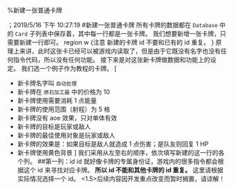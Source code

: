 
%新建一张普通卡牌

；2019/5/16 下午 10:27:19
#新建一张普通卡牌
所有卡牌的数据都在 `Database` 中的 `Card` 子列表中保存着，其中每一行都是一张卡牌。
我们想要新增一张卡牌，只需要新建一行即可。
region w {注意
新建的卡牌 id 不要和已有的 id 重复。
}
原理上来讲，此时这张卡已经可以被游戏内读取了，但是由于它既没有名字也没有任何指令代码，所以没有任何功能。
接下来是对这张新卡牌做数据和功能上的设定。
我们选一个例子作为教程的卡牌。
[
+ 新卡牌名字叫 `自动处理`
+ 新卡牌在 `原石加工器` 中的价格为 10
+ 新卡牌使用需要消耗 1 点能量
+ 新卡牌的使用范围（射程）为 5 格
+ 新卡牌没有 aoe 效果，只对单体有效
+ 新卡牌的目标是玩家或敌人
+ 新卡牌的最佳使用对象是玩家或敌人
+ 新卡牌的效果是：如果目标是敌人就造成 1 点伤害；是队友则回复 1 HP
+ 新卡牌使用黄色背景
]
我们采用从左至右的顺序，依次填写新建的这一行的各个列。
##第一列：id
id 就好像卡牌的专属身份证，游戏内的很多指令都会根据这个 id 来寻找对应卡牌。
**所以 id 不能和其他卡牌的 id 重复。**
这里请根据实际情况选择一个 id。
<1.5>后续内容因开发重点改变而暂时搁置，请谅解！